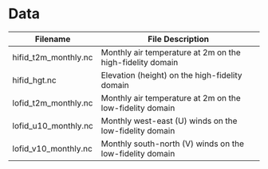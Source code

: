 # Data

| Filename | File Description |
| ----- | ----- |
| hifid_t2m_monthly.nc | Monthly air temperature at 2m on the high-fidelity domain |
| hifid_hgt.nc         | Elevation (height) on the high-fidelity domain |
| lofid_t2m_monthly.nc | Monthly air temperature at 2m on the low-fidelity domain |
| lofid_u10_monthly.nc | Monthly west-east (U) winds on the low-fidelity domain |
| lofid_v10_monthly.nc | Monthly south-north (V) winds on the low-fidelity domain |
